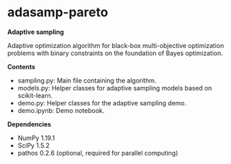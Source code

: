 # adasamp-pareto

**Adaptive sampling**

Adaptive optimization algorithm for black-box multi-objective optimization problems with binary constraints on the foundation of Bayes optimization.

**Contents**

+ sampling.py: Main file containing the algorithm.
+ models.py: Helper classes for adaptive sampling models based on scikit-learn.
+ demo.py: Helper classes for the adaptive sampling demo.
+ demo.ipynb: Demo notebook.

**Dependencies**

+ NumPy 1.19.1
+ SciPy 1.5.2
+ pathos 0.2.6 (optional, required for parallel computing)
